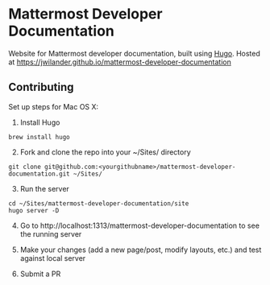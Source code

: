 # Mattermost Developer Documentation

Website for Mattermost developer documentation, built using [Hugo](https://gohugo.io/). Hosted at https://jwilander.github.io/mattermost-developer-documentation

## Contributing

Set up steps for Mac OS X:

1. Install Hugo
```
brew install hugo
```

2. Fork and clone the repo into your ~/Sites/ directory
```
git clone git@github.com:<yourgithubname>/mattermost-developer-documentation.git ~/Sites/
```

3. Run the server
```
cd ~/Sites/mattermost-developer-documentation/site
hugo server -D
```

4. Go to http://localhost:1313/mattermost-developer-documentation to see the running server

5. Make your changes (add a new page/post, modify layouts, etc.) and test against local server

6. Submit a PR
